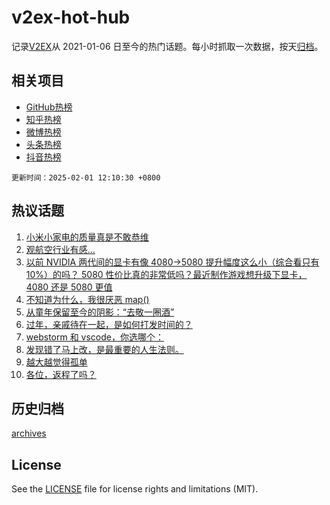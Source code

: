 # v2ex-hot-hub

 记录[V2EX](https://www.v2ex.com/)从 2021-01-06 日至今的热门话题。每小时抓取一次数据，按天[归档](archives)。
 
 ## 相关项目

- [GitHub热榜](https://github.com/snaildev/github-hot-hub)
- [知乎热榜](https://github.com/snaildev/zhihu-hot-hub)
- [微博热榜](https://github.com/snaildev/weibo-hot-hub)
- [头条热榜](https://github.com/snaildev/toutiao-hot-hub)
- [抖音热榜](https://github.com/snaildev/douyin-hot-hub)


 `更新时间：2025-02-01 12:10:30 +0800`

## 热议话题

1. [小米小家电的质量真是不敢恭维](https://www.v2ex.com/t/1108409)
1. [观航空行业有感…](https://www.v2ex.com/t/1108404)
1. [以前 NVIDIA 两代间的显卡有像 4080->5080 提升幅度这么小（综合看只有 10%）的吗？ 5080 性价比真的非常低吗？最近制作游戏想升级下显卡， 4080 还是 5080 更值](https://www.v2ex.com/t/1108417)
1. [不知道为什么，我很厌恶 map()](https://www.v2ex.com/t/1108464)
1. [从童年保留至今的阴影：“去敬一圈酒”](https://www.v2ex.com/t/1108454)
1. [过年，亲戚待在一起，是如何打发时间的？](https://www.v2ex.com/t/1108442)
1. [webstorm 和 vscode，你选哪个：](https://www.v2ex.com/t/1108420)
1. [发现错了马上改，是最重要的人生法则。](https://www.v2ex.com/t/1108424)
1. [越大越觉得孤单](https://www.v2ex.com/t/1108448)
1. [各位，返程了吗？](https://www.v2ex.com/t/1108470)

## 历史归档

[archives](archives)

## License

See the [LICENSE](LICENSE) file for license rights and limitations (MIT).
